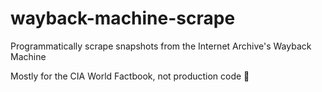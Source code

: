 # wayback-machine-scrape
Programmatically scrape snapshots from the Internet Archive's Wayback Machine

Mostly for the CIA World Factbook, not production code 🤠